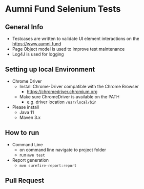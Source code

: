 # Aumni Fund Selenium Tests

## General Info
- Testcases are written to validate UI element interactions on the https://www.aumni.fund
- Page Object model is used to improve test maintenance 
- Log4J is used for logging 
  
## Setting up local Environment
- Chrome Driver
  * Install Chrome-Driver compatible with the Chrome Browser
    * https://chromedriver.chromium.org
  * Make sure ChromeDriver is available on the PATH 
    * e.g. driver location `/usr/local/bin`
- Please install 
  * Java 11
  * Maven 3.x
## How to run
- Command Line
  * on command line navigate to project folder
  * run `mvn test`
- Report generation 
  * `mvn surefire-report:report`
## Pull Request
